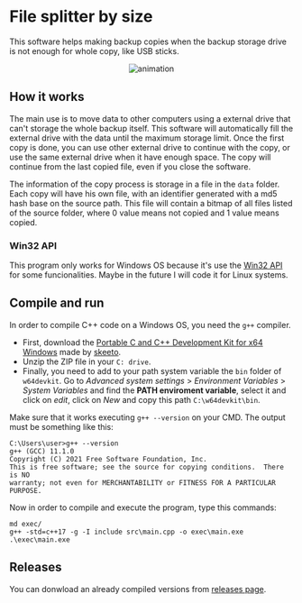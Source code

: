 # File splitter by size
This software helps making backup copies when the backup storage drive is not enough for whole copy, like USB sticks.

<p align="center">
<img src="https://user-images.githubusercontent.com/40604222/182674767-d95edbe2-46e8-4338-9733-b43a1bd03142.gif" alt="animation" />
</p>

## How it works
The main use is to move data to other computers using a external drive that can't storage the whole backup itself. This software will automatically fill the external drive with the data until the maximum storage limit. Once the first copy is done, you can use other external drive to continue with the copy, or use the same external drive when it have enough space. The copy will continue from the last copied file, even if you close the software. 

The information of the copy process is storage in a file in the `data` folder. Each copy will have his own file, with an identifier generated with a md5 hash base on the source path. This file will contain a bitmap of all files listed of the source folder, where 0 value means not copied and 1 value means copied.

### Win32 API
This program only works for Windows OS because it's use the [Win32 API](https://docs.microsoft.com/en-us/windows/win32/api/) for some funcionalities. Maybe in the future I will code it for Linux systems.

## Compile and run
In order to compile C++ code on a Windows OS, you need the `g++` compiler.
- First, download the [Portable C and C++ Development Kit for x64 Windows](https://github.com/skeeto/w64devkit/releases) made by [skeeto](https://github.com/skeeto/).
- Unzip the ZIP file in your `C: drive`.
- Finally, you need to add to your path system variable the `bin` folder of `w64devkit`. Go to _Advanced system settings_ > _Environment Variables_ > _System Variables_ and find the **PATH enviroment variable**, select it and click on _edit_, click on _New_ and copy this path `C:\w64devkit\bin`.
  
Make sure that it works executing `g++ --version` on your CMD. The output must be something like this:

    C:\Users\user>g++ --version
    g++ (GCC) 11.1.0
    Copyright (C) 2021 Free Software Foundation, Inc.
    This is free software; see the source for copying conditions.  There is NO
    warranty; not even for MERCHANTABILITY or FITNESS FOR A PARTICULAR PURPOSE.

Now in order to compile and execute the program, type this commands:

    md exec/
    g++ -std=c++17 -g -I include src\main.cpp -o exec\main.exe
    .\exec\main.exe

## Releases
You can donwload an already compiled versions from [releases page](https://github.com/alb3rtov/file-splitter-by-size/releases).
